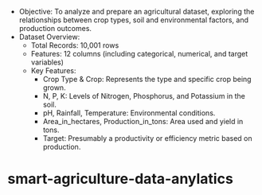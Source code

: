 * Objective: To analyze and prepare an agricultural dataset, exploring the relationships between crop types, soil and environmental factors, and production outcomes.
* Dataset Overview:
    * Total Records: 10,001 rows
    * Features: 12 columns (including categorical, numerical, and target variables)
    * Key Features:
        * Crop Type & Crop: Represents the type and specific crop being grown.
        * N, P, K: Levels of Nitrogen, Phosphorus, and Potassium in the soil.
        * pH, Rainfall, Temperature: Environmental conditions.
        * Area_in_hectares, Production_in_tons: Area used and yield in tons.
        * Target: Presumably a productivity or efficiency metric based on production.

# smart-agriculture-data-anylatics

